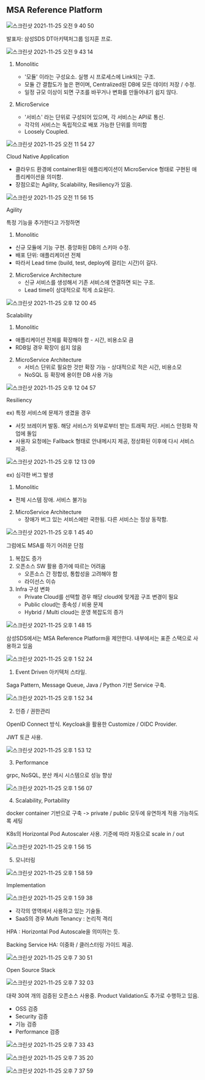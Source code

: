 ## MSA Reference Platform

![스크린샷 2021-11-25 오전 9 40 50](https://user-images.githubusercontent.com/26548454/143331600-3bc375f7-50b8-4ad9-90ff-fcba34b69bbc.png)


발표자: 삼성SDS DT아키텍처그룹 임지훈 프로.


![스크린샷 2021-11-25 오전 9 43 14](https://user-images.githubusercontent.com/26548454/143331627-daf98c6f-a8d4-4721-ad79-928d94403384.png)

1. Monolitic
    - '모듈' 이라는 구성요소. 실행 시 프로세스에 Link되는 구조.
    - 모듈 간 결합도가 높은 편이며, Centralized된 DB에 모든 데이터 저장 / 수정.
    - 일정 규모 이상이 되면 구조를 바꾸거나 변화를 만들어내기 쉽지 않다.

2. MicroService
   - '서비스' 라는 단위로 구성되어 있으며, 각 서비스는 API로 통신.
   - 각각의 서비스는 독립적으로 배포 가능한 단위를 의미함
   - Loosely Coupled.




![스크린샷 2021-11-25 오전 11 54 27](https://user-images.githubusercontent.com/26548454/143371876-dda3c3a7-72d2-47ab-b424-da8190639173.png)

Cloud Native Application

- 클라우드 환경에 container화된 애플리케이션이 MicroService 형태로 구현된 애플리케이션을 의미함.
- 장점으로는 Agility, Scalability, Resiliency가 있음.


![스크린샷 2021-11-25 오전 11 56 15](https://user-images.githubusercontent.com/26548454/143372062-81f2cfe4-8e34-40a1-ab61-2fb6726a570f.png)

Agility

특정 기능을 추가한다고 가정하면
1. Monolitic
  - 신규 모듈에 기능 구현. 중앙화된 DB의 스키마 수정.
  - 배포 단위: 애플리케이션 전체
  - 따라서 Lead time (build, test, deploy에 걸리는 시간)이 길다.

2. MicroService Architecture
   - 신규 서비스를 생성해서 기존 서비스에 연결하면 되는 구조. 
   - Lead time이 상대적으로 적게 소요된다.

![스크린샷 2021-11-25 오후 12 00 45](https://user-images.githubusercontent.com/26548454/143372403-7c90e103-f7b6-4e42-9fe4-b5afc417f4f7.png)


Scalability

1. Monolitic
  - 애플리케이션 전체를 확장해야 함 - 시간, 비용소모 큼
  - RDB일 경우 확장이 쉽지 않음

2. MicroService Architecture
   - 서비스 단위로 필요한 것만 확장 가능 - 상대적으로 적은 시간, 비용소모
   - NoSQL 등 확장에 용이한 DB 사용 가능

![스크린샷 2021-11-25 오후 12 04 57](https://user-images.githubusercontent.com/26548454/143372771-9f508fed-853b-4d4c-9b67-33ec2b594608.png)


Resiliency

ex) 특정 서비스에 문제가 생겼을 경우
- 서킷 브레이커 발동. 해당 서비스가 외부로부터 받는 트래픽 차단. 서비스 안정화 작업에 돌입
- 사용자 요청에는 Fallback 형태로 안내메시지 제공, 정상화된 이후에 다시 서비스 제공.

![스크린샷 2021-11-25 오후 12 13 09](https://user-images.githubusercontent.com/26548454/143373412-e2646320-6376-4208-a644-13f244f229c8.png)

ex) 심각한 버그 발생
1. Monolitic
  - 전체 시스템 장애. 서비스 불가능

2. MicroService Architecture
   - 장애가 버그 있는 서비스에만 국한됨. 다른 서비스는 정상 동작함.



![스크린샷 2021-11-25 오후 1 45 40](https://user-images.githubusercontent.com/26548454/143381124-29c2ff5e-fc9b-4488-a1ab-fb02bf63a936.png)

그럼에도 MSA를 하기 어려운 단점

1. 복잡도 증가
2. 오픈소스 SW 활용 증가에 따르는 어려움
   - 오픈소스 간 정합성, 통합성을 고려해야 함
   - 라이선스 이슈
3. Infra 구성 변화
   - Private Cloud를 선택할 경우 해당 cloud에 맞게끔 구조 변경이 필요
   - Public cloud는 종속성 / 비용 문제
   - Hybrid / Multi cloud는 운영 복잡도의 증가

![스크린샷 2021-11-25 오후 1 48 15](https://user-images.githubusercontent.com/26548454/143381328-edddd986-374a-45ae-afb3-5f303de55215.png)

삼성SDS에서는 MSA Reference Platform을 제안한다. 내부에서는 표준 스택으로 사용하고 있음

![스크린샷 2021-11-25 오후 1 52 24](https://user-images.githubusercontent.com/26548454/143381695-20ba8785-9efa-4cae-96c9-a37e8a0f6d95.png)


1. Event Driven 아키텍처 스타일.

Saga Pattern, Message Queue, Java / Python 기반 Service 구축.

![스크린샷 2021-11-25 오후 1 52 34](https://user-images.githubusercontent.com/26548454/143381700-03b8b133-4d12-42ab-9788-b9dab4cd4c23.png)



2. 인증 / 권한관리

OpenID Connect 방식. Keycloak을 활용한 Customize / OIDC Provider.

JWT 토큰 사용.

![스크린샷 2021-11-25 오후 1 53 12](https://user-images.githubusercontent.com/26548454/143381705-fdf0a06d-5504-49d9-9868-b739387c3ff2.png)

3. Performance

grpc, NoSQL, 분산 캐시 시스템으로 성능 향상

![스크린샷 2021-11-25 오후 1 56 07](https://user-images.githubusercontent.com/26548454/143381991-70052ad5-138b-4d44-bfc8-09ab9db88d60.png)


4. Scalability, Portability

docker container 기반으로 구축 -> private / public 모두에 유연하게 적용 가능하도록 세팅

K8s의 Horizontal Pod Autoscaler 사용. 기준에 따라 자동으로 scale in / out

![스크린샷 2021-11-25 오후 1 56 15](https://user-images.githubusercontent.com/26548454/143381980-bba83363-39e9-4b91-8231-d4e24ea44cbc.png)


5. 모니터링

![스크린샷 2021-11-25 오후 1 58 59](https://user-images.githubusercontent.com/26548454/143382191-513673ff-aa06-47c6-a607-1132497b1468.png)



Implementation

![스크린샷 2021-11-25 오후 1 59 38](https://user-images.githubusercontent.com/26548454/143382285-09e4d704-157b-4806-8400-3873951c5efb.png)

- 각각의 영역에서 사용하고 있는 기술들.
- SaaS의 경우 Multi Tenancy : 논리적 격리

HPA : Horizontal Pod Autoscale을 의미하는 듯.

Backing Service HA: 이중화 / 클러스터링 가이드 제공.

![스크린샷 2021-11-25 오후 7 30 51](https://user-images.githubusercontent.com/26548454/143425186-0a2f6202-e910-4fb8-87bd-5d20114ce817.png)


Open Source Stack

![스크린샷 2021-11-25 오후 7 32 03](https://user-images.githubusercontent.com/26548454/143425396-875cd3fd-60db-4839-9eb8-39c640aada70.png)

대략 30여 개의 검증된 오픈소스 사용중. Product Validation도 추가로 수행하고 있음.
- OSS 검증
- Security 검증
- 기능 검증
- Performance 검증


![스크린샷 2021-11-25 오후 7 33 43](https://user-images.githubusercontent.com/26548454/143425639-51bedab5-d0aa-462f-8fdc-6a383fbb803b.png)


![스크린샷 2021-11-25 오후 7 35 20](https://user-images.githubusercontent.com/26548454/143425884-470ce72d-249b-45d1-be7a-7bb1f892f83c.png)


![스크린샷 2021-11-25 오후 7 37 59](https://user-images.githubusercontent.com/26548454/143426290-af0a03e5-0d6f-4d00-a896-f614e45755a6.png)

